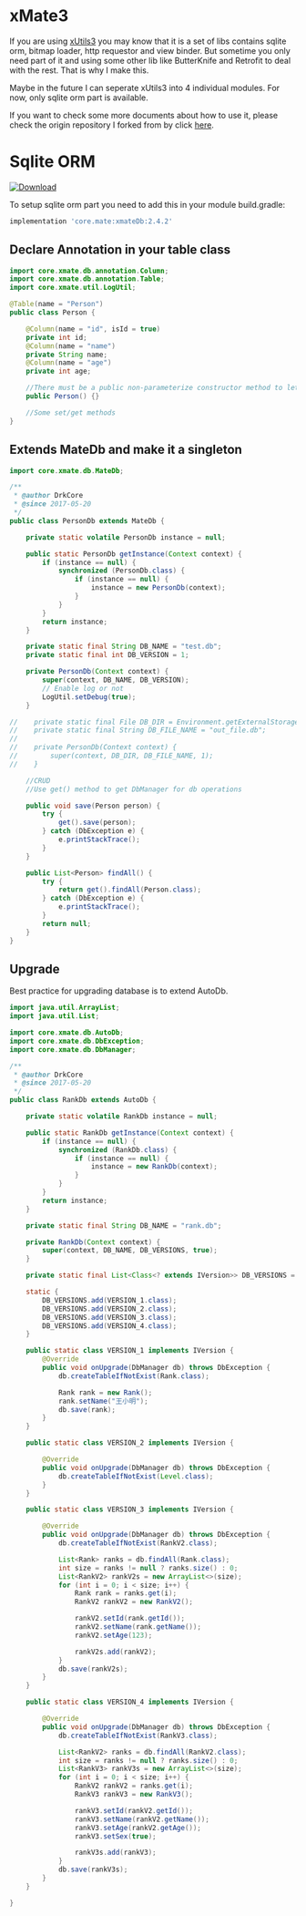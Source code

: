 # xMate3

If you  are using  [xUtils3](https://github.com/wyouflf/xUtils3) you may know that it is a set of libs contains sqlite orm, bitmap loader, http requestor and view binder. But sometime you only need part of it and using some other lib like ButterKnife and Retrofit to deal with the rest. That is why I make this.

Maybe in the future I can seperate xUtils3 into 4 individual modules. For now, only sqlite orm part is available.

If you want to check some more documents about how to use it, please check the origin repository I forked from by click [here](https://github.com/wyouflf/xUtils3).

# Sqlite ORM

[ ![Download](https://api.bintray.com/packages/drkcore/maven/xMate3/images/download.svg) ](https://bintray.com/drkcore/maven/xMate3/_latestVersion)

To setup sqlite orm part you need to add this in your module build.gradle:

```groovy
implementation 'core.mate:xmateDb:2.4.2'
```

## Declare Annotation in your table class

```java
import core.xmate.db.annotation.Column;
import core.xmate.db.annotation.Table;
import core.xmate.util.LogUtil;

@Table(name = "Person")
public class Person {

    @Column(name = "id", isId = true)
    private int id;
    @Column(name = "name")
    private String name;
    @Column(name = "age")
    private int age;

    //There must be a public non-parameterize constructor method to let reflection create a new instance
    public Person() {}

    //Some set/get methods
}
```

## Extends MateDb and make it a singleton

```java
import core.xmate.db.MateDb;

/**
 * @author DrkCore
 * @since 2017-05-20
 */
public class PersonDb extends MateDb {

    private static volatile PersonDb instance = null;

    public static PersonDb getInstance(Context context) {
        if (instance == null) {
            synchronized (PersonDb.class) {
                if (instance == null) {
                    instance = new PersonDb(context);
                }
            }
        }
        return instance;
    }

    private static final String DB_NAME = "test.db";
    private static final int DB_VERSION = 1;

    private PersonDb(Context context) {
        super(context, DB_NAME, DB_VERSION);
        // Enable log or not
        LogUtil.setDebug(true);
    }

//    private static final File DB_DIR = Environment.getExternalStorageDirectory();
//    private static final String DB_FILE_NAME = "out_file.db";
//
//    private PersonDb(Context context) {
//        super(context, DB_DIR, DB_FILE_NAME, 1);
//    }

    //CRUD
    //Use get() method to get DbManager for db operations

    public void save(Person person) {
        try {
            get().save(person);
        } catch (DbException e) {
            e.printStackTrace();
        }
    }

    public List<Person> findAll() {
        try {
            return get().findAll(Person.class);
        } catch (DbException e) {
            e.printStackTrace();
        }
        return null;
    }
}

```

## Upgrade

Best practice for upgrading database is to extend AutoDb.

```java
import java.util.ArrayList;
import java.util.List;

import core.xmate.db.AutoDb;
import core.xmate.db.DbException;
import core.xmate.db.DbManager;

/**
 * @author DrkCore
 * @since 2017-05-20
 */
public class RankDb extends AutoDb {

    private static volatile RankDb instance = null;

    public static RankDb getInstance(Context context) {
        if (instance == null) {
            synchronized (RankDb.class) {
                if (instance == null) {
                    instance = new RankDb(context);
                }
            }
        }
        return instance;
    }

    private static final String DB_NAME = "rank.db";

    private RankDb(Context context) {
        super(context, DB_NAME, DB_VERSIONS, true);
    }

    private static final List<Class<? extends IVersion>> DB_VERSIONS = new ArrayList<>();

    static {
        DB_VERSIONS.add(VERSION_1.class);
        DB_VERSIONS.add(VERSION_2.class);
        DB_VERSIONS.add(VERSION_3.class);
        DB_VERSIONS.add(VERSION_4.class);
    }

    public static class VERSION_1 implements IVersion {
        @Override
        public void onUpgrade(DbManager db) throws DbException {
            db.createTableIfNotExist(Rank.class);

            Rank rank = new Rank();
            rank.setName("王小明");
            db.save(rank);
        }
    }

    public static class VERSION_2 implements IVersion {

        @Override
        public void onUpgrade(DbManager db) throws DbException {
            db.createTableIfNotExist(Level.class);
        }
    }

    public static class VERSION_3 implements IVersion {

        @Override
        public void onUpgrade(DbManager db) throws DbException {
            db.createTableIfNotExist(RankV2.class);

            List<Rank> ranks = db.findAll(Rank.class);
            int size = ranks != null ? ranks.size() : 0;
            List<RankV2> rankV2s = new ArrayList<>(size);
            for (int i = 0; i < size; i++) {
                Rank rank = ranks.get(i);
                RankV2 rankV2 = new RankV2();

                rankV2.setId(rank.getId());
                rankV2.setName(rank.getName());
                rankV2.setAge(123);

                rankV2s.add(rankV2);
            }
            db.save(rankV2s);
        }
    }

    public static class VERSION_4 implements IVersion {

        @Override
        public void onUpgrade(DbManager db) throws DbException {
            db.createTableIfNotExist(RankV3.class);

            List<RankV2> ranks = db.findAll(RankV2.class);
            int size = ranks != null ? ranks.size() : 0;
            List<RankV3> rankV3s = new ArrayList<>(size);
            for (int i = 0; i < size; i++) {
                RankV2 rankV2 = ranks.get(i);
                RankV3 rankV3 = new RankV3();

                rankV3.setId(rankV2.getId());
                rankV3.setName(rankV2.getName());
                rankV3.setAge(rankV2.getAge());
                rankV3.setSex(true);

                rankV3s.add(rankV3);
            }
            db.save(rankV3s);
        }
    }

}

```
